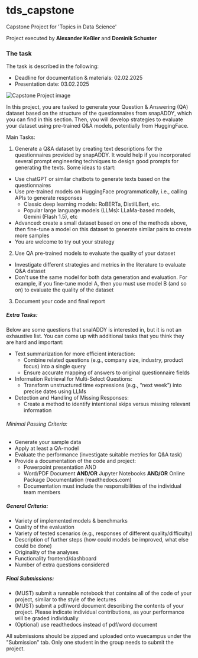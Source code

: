 # tds_capstone
Capstone Project for 'Topics in Data Science' 

Project executed by **Alexander Keßler** and **Dominik Schuster**

### The task
The task is described in the following:

* Deadline for documentation & materials: 02.02.2025
* Presentation date: 03.02.2025

![Capstone Project image](https://wuecampus.uni-wuerzburg.de/moodle/pluginfile.php/4893180/course/section/764369/image.png)

In this project, you are tasked to generate your Question & Answering (QA) dataset based on the structure of the questionnaires from snapADDY, which you can find in this section. Then, you will develop strategies to evaluate your dataset using pre-trained Q&A models, potentially from HuggingFace. 

Main Tasks:

1. Generate a Q&A dataset by creating text descriptions for the questionnaires provided by snapADDY. It would help if you incorporated several prompt engineering techniques to design good prompts for generating the texts. Some ideas to start:
* Use chatGPT or similar chatbots to generate texts based on the questionnaires
* Use pre-trained models on HuggingFace programmatically, i.e., calling APIs to generate responses
  * Classic deep learning models: RoBERTa, DistilLBert, etc.
  * Popular large language models (LLMs): LLaMa-based models, Gemini (Flash 1.5), etc
* Advanced: create a small dataset based on one of the methods above, then fine-tune a model on this dataset to generate similar pairs to create more samples
* You are welcome to try out your strategy
2. Use QA pre-trained models to evaluate the quality of your dataset
* Investigate different strategies and metrics in the literature to evaluate Q&A dataset
* Don't use the same model for both data generation and evaluation. For example, if you fine-tune model A, then you must use model B (and so on) to evaluate the quality of the dataset
3. Document your code and final report

##### Extra Tasks: 

Below are some questions that snalADDY is interested in, but it is not an exhaustive list. You can come up with additional tasks that you think they are hard and important:

* Text summarization for more efficient interaction:
  * Combine related questions (e.g., company size, industry, product focus) into a single query
  * Ensure accurate mapping of answers to original questionnaire fields
* Information Retrieval for Multi-Select Questions:
  * Transform unstructured time expressions (e.g., “next week”) into precise dates using LLMs
* Detection and Handling of Missing Responses:
  * Create a method to identify intentional skips versus missing relevant information

###### Minimal Passing Criteria:

* Generate your sample data
* Apply at least a QA-model
* Evaluate the performance (investigate suitable metrics for Q&A task)
* Provide a documentation of the code and project:
  * Powerpoint presentation AND
  * Word/PDF Document **AND/OR** Jupyter Notebooks **AND/OR** Online Package Documentation (readthedocs.com)
  * Documentation must include the responsibilities of the individual team members

##### General Criteria:

* Variety of implemented models & benchmarks
* Quality of the evaluation
* Variety of tested scenarios (e.g., responses of different quality/difficulty)
* Description of further steps (how could models be improved, what else could be done)
* Originality of the analyses
* Functionality frontend/dashboard
* Number of extra questions considered

##### Final Submissions: 

* (MUST) submit a runnable notebook that contains all of the code of your project, similar to the style of the lectures
* (MUST) submit a pdf/word document describing the contents of your project. Please indicate individual contributions, as your performance will be graded individually 
* (Optional) use readthedocs instead of pdf/word document

All submissions should be zipped and uploaded onto wuecampus under the "Submission" tab. Only one student in the group needs to submit the project.
